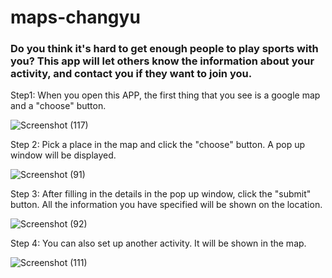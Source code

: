 # maps-changyu
### Do you think it's hard to get enough people to play sports with you? This app will let others know the information about your activity, and contact you if they want to join you.

Step1: When you open this APP, the first thing that you see is a google map and a "choose" button.

![Screenshot (117)](https://user-images.githubusercontent.com/43207918/65840179-a11d0d00-e2e3-11e9-9601-86b8ed5f9adc.png)

Step 2: Pick a place in the map and click the "choose" button. A pop up window will be displayed.

![Screenshot (91)](https://user-images.githubusercontent.com/43207918/65002973-51424d00-d8c4-11e9-9b8b-1d43b0465774.png)

Step 3: After filling in the details in the pop up window, click the "submit" button. All the information you have specified will be shown on the location.

![Screenshot (92)](https://user-images.githubusercontent.com/43207918/65003122-007f2400-d8c5-11e9-958a-d37333ca2a26.png)

Step 4: You can also set up another activity. It will be shown in the map.

![Screenshot (111)](https://user-images.githubusercontent.com/43207918/65294324-44c02d80-db2c-11e9-806b-69c12d21e4b2.png)
